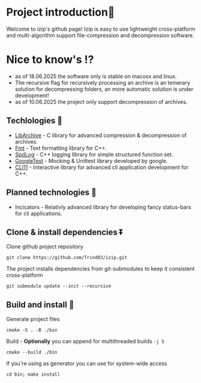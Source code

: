 # Project introduction👋
Welcome to izip's github page! Izip is easy to use lightweight cross-platform and multi-algorithm support file-compression and decompression software.

# Nice to know's ⁉️
 - as of 18.06.2025 the software only is stable on macosx and linux.
 - The recursive flag for recursively processing an archive is an temerary solution for decompressing folders, an more automatic solution is under development!
 - as of 10.06.2025 the project only support decompression of archives.

## Techlologies 🌟
 - [LibArchive](https://www.libarchive.org/) - C library for advanced compression & decompression of archives.
 - [Fmt](https://fmt.dev/) - Text formatting library for C++.
 - [SpdLog](https://cppget.org/spdlog) - C++ logging library for simple structured function set.
 - [GoogleTest](https://google.github.io/googletest/) - Mocking & Unittest library developed by google.
 - [CLI11](https://cliutils.github.io/CLI11/book/) - Interactive library for advanced cli application development for C++.

## Planned technologies 📌
 - Incicators - Relativly advanced library for developing fancy status-bars for cli applications.


## Clone & install dependencies ⏬
Clone github project repository

``git clone https://github.com/Trind03/izip.git``

The project installs dependencies from git-submodules
to keep it consistent cross-platform

``git submodule update --init --recursive``

## Build and install 👾
Generate project files

``cmake -S . -B ./bin``

Build - __Optionally__ you can append for multithreaded builds
``-j 5``

``cmake --build ./bin ``

If you're using as generator you can use for system-wide access

``cd bin; make install``